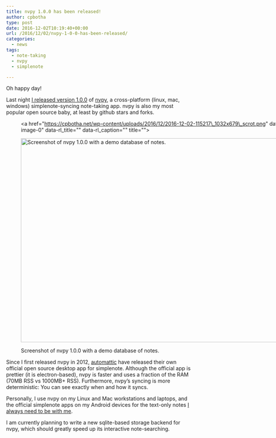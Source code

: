 ```yaml
---
title: nvpy 1.0.0 has been released!
author: cpbotha
type: post
date: 2016-12-02T10:19:40+00:00
url: /2016/12/02/nvpy-1-0-0-has-been-released/
categories:
  - news
tags:
  - note-taking
  - nvpy
  - simplenote

---
```

Oh happy day!

Last night [I released version 1.0.0][1] of [nvpy][2], a cross-platform (linux, mac, windows) simplenote-syncing note-taking app. nvpy is also my most popular open source baby, at least by github stars and forks.<figure id="attachment_2649" aria-describedby="caption-attachment-2649" style="width: 840px" class="wp-caption alignnone"><a href="https://cpbotha.net/wp-content/uploads/2016/12/2016-12-02-115217\_1032x679\_scrot.png" data-rel="lightbox-image-0" data-rl\_title="" data-rl\_caption="" title="">

<img data-attachment-id="2649" data-permalink="https://cpbotha.net/2016/12/02/nvpy-1-0-0-has-been-released/2016-12-02-115217_1032x679_scrot/" data-orig-file="https://cpbotha.net/wp-content/uploads/2016/12/2016-12-02-115217_1032x679_scrot.png" data-orig-size="1032,679" data-comments-opened="1" data-image-meta="{&quot;aperture&quot;:&quot;0&quot;,&quot;credit&quot;:&quot;&quot;,&quot;camera&quot;:&quot;&quot;,&quot;caption&quot;:&quot;&quot;,&quot;created_timestamp&quot;:&quot;0&quot;,&quot;copyright&quot;:&quot;&quot;,&quot;focal_length&quot;:&quot;0&quot;,&quot;iso&quot;:&quot;0&quot;,&quot;shutter_speed&quot;:&quot;0&quot;,&quot;title&quot;:&quot;&quot;,&quot;orientation&quot;:&quot;0&quot;}" data-image-title="2016-12-02-115217_1032x679_scrot" data-image-description="" data-medium-file="https://cpbotha.net/wp-content/uploads/2016/12/2016-12-02-115217_1032x679_scrot-300x197.png" data-large-file="https://cpbotha.net/wp-content/uploads/2016/12/2016-12-02-115217_1032x679_scrot-1024x674.png" class="size-large wp-image-2649" src="https://cpbotha.net/wp-content/uploads/2016/12/2016-12-02-115217_1032x679_scrot-1024x674.png" alt="Screenshot of nvpy 1.0.0 with a demo database of notes." width="840" height="553" srcset="https://cpbotha.net/wp-content/uploads/2016/12/2016-12-02-115217_1032x679_scrot-1024x674.png 1024w, https://cpbotha.net/wp-content/uploads/2016/12/2016-12-02-115217_1032x679_scrot-300x197.png 300w, https://cpbotha.net/wp-content/uploads/2016/12/2016-12-02-115217_1032x679_scrot-768x505.png 768w, https://cpbotha.net/wp-content/uploads/2016/12/2016-12-02-115217_1032x679_scrot.png 1032w" sizes="(max-width: 709px) 85vw, (max-width: 909px) 67vw, (max-width: 1362px) 62vw, 840px" /></a><figcaption id="caption-attachment-2649" class="wp-caption-text">Screenshot of nvpy 1.0.0 with a demo database of notes.</figcaption></figure> 

Since I first released nvpy in 2012, [automattic][3] have released their own official open source desktop app for simplenote. Although the official app is prettier (it is electron-based), nvpy is faster and uses a fraction of the RAM (70MB RSS vs 1000MB+ RSS). Furthermore, nvpy&#8217;s syncing is more deterministic: You can see exactly when and how it syncs.

Personally, I use nvpy on my Linux and Mac workstations and laptops, and the official simplenote apps on my Android devices for the text-only notes [I always need to be with me][4].

I am currently planning to write a new sqlite-based storage backend for nvpy, which should greatly speed up its interactive note-searching.

 [1]: https://groups.google.com/forum/#!topic/nvpy/9r3ED7w3axs
 [2]: https://github.com/cpbotha/nvpy
 [3]: https://automattic.com/
 [4]: /2016/01/05/note-taking-strategy-early-2016/